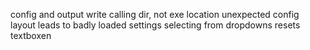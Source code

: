 config and output write calling dir, not exe location
unexpected config layout leads to badly loaded settings
selecting from dropdowns resets textboxen